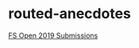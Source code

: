 # routed-anecdotes
 
[FS Open 2019 Submissions](https://github.com/jompero/fullstackopen2019-submissions)
